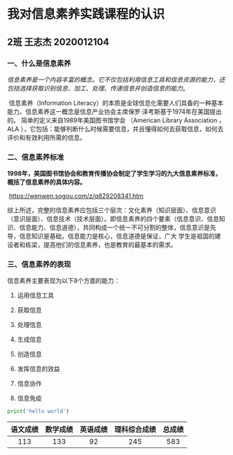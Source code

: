# 我对信息素养实践课程的认识 

## 2班  王志杰  2020012104 

### 一、什么是信息素养

​	*信息素养是一个内容丰富的概念。它不仅包括利用信息工具和信息资源的能力，还包括选择获取识别信息、加工、处理、传递信息并创造信息的能力*。

​	信息素养（Information Literacy）的本质是全球信息化需要人们具备的一种基本能力。信息素养这一概念是信息产业协会主席保罗·泽考斯基于1974年在美国提出的。 简单的定义来自1989年美国图书馆学会 （American Library Association ，ALA ），它包括：能够判断什么时候需要信息，并且懂得如何去获取信息，如何去评价和有效利用所需的信息。 

### 二、信息素养标准

​	**1998年，美国图书馆协会和教育传播协会制定了学生学习的九大信息素养标准，概括了信息素养的具体内容。**

​	https://wenwen.sogou.com/z/q829208341.htm

​	综上所述，完整的信息素养应包括三个层次：文化素养（知识层面）、信息意识（意识层面）、信息技术（技术层面）。即信息素养的四个要素（信息意识、信息知识、信息能力、信息道德），共同构成一个统一不可分割的整体，信息意识是先导，信息知识是基础，信息能力是核心，信息道德是保证，广大	学生是祖国的建设者和栋梁，提高他们的信息素养，也是教育的最基本的需求。

### 三、信息素养的表现

信息素养主要表现为以下8个方面的能力：

1. 运用信息工具

2. 获取信息

3. 处理信息

4. 生成信息

5. 创造信息

6. 发挥信息的效益

7. 信息协作

8. 信息免疫

   

```python
print('hello world')
```

| 语文成绩 | 数学成绩 | 英语成绩 | 理科综合成绩 | 总成绩 |
| :------: | :------: | :------: | :----------: | :----: |
|   113    |   133    |    92    |     245      |  583   |

